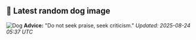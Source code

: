 ## 🐶 Latest random dog image
![Dog](https://images.dog.ceo/breeds/otterhound/n02091635_3379.jpg)
**Advice:** "Do not seek praise, seek criticism."
*Updated: 2025-08-24 05:37 UTC*
